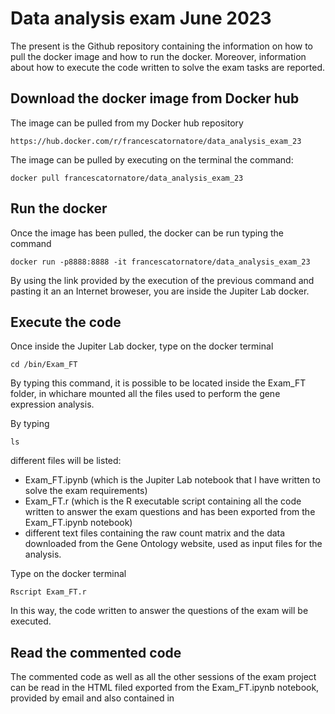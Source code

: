 # Data analysis exam June 2023

The present is the Github repository containing the information on how to pull the docker image and how to run the docker. Moreover, information about how to execute the code written to solve the exam tasks are reported.

## Download the docker image from Docker hub 
The image can be pulled from my Docker hub repository 
```
https://hub.docker.com/r/francescatornatore/data_analysis_exam_23
```

The image can be pulled by executing on the terminal the command:
```
docker pull francescatornatore/data_analysis_exam_23
```

## Run the docker 
Once the image has been pulled, the docker can be run typing the command 
```
docker run -p8888:8888 -it francescatornatore/data_analysis_exam_23
```
By using the link provided by the execution of the previous command and pasting it an an Internet broweser, you are inside the Jupiter Lab docker. 

## Execute the code 
Once inside the Jupiter Lab docker, type on the docker terminal 
```
cd /bin/Exam_FT
```
By typing this command, it is possible to be located inside the Exam_FT folder, in whichare mounted all the files used to perform the gene expression analysis. 

By typing 
```
ls
```
different files will be listed: 
* Exam_FT.ipynb (which is the Jupiter Lab notebook that I have written to solve the exam requirements)
* Exam_FT.r (which is the R executable script containing all the code written to answer the exam questions and has been exported from the Exam_FT.ipynb notebook)
* different text files containing the raw count matrix and the data downloaded from the Gene Ontology website, used as input files for the analysis.

Type on the docker terminal 
```
Rscript Exam_FT.r
```
In this way, the code written to answer the questions of the exam will be executed.

## Read the commented code 
The commented code as well as all the other sessions of the exam project can be read in the HTML filed exported from the Exam_FT.ipynb notebook, provided by email and also contained in 

